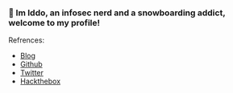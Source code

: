 ###  👋 Im Iddo, an infosec nerd and a snowboarding addict, welcome to my profile!

Refrences: 
- [Blog](https://f4zii.github.io/)
- [Github](https://github.com/F4zii)
- [Twitter](https://twitter.com/0xf4zi)
- [Hackthebox](https://app.hackthebox.com/profile/411262)
